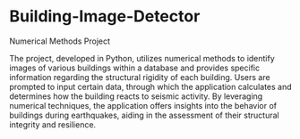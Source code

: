 # Building-Image-Detector
Numerical Methods Project

The project, developed in Python, utilizes numerical methods to identify images of various buildings within a database and provides specific information regarding the structural rigidity of each building. Users are prompted to input certain data, through which the application calculates and determines how the building reacts to seismic activity. By leveraging numerical techniques, the application offers insights into the behavior of buildings during earthquakes, aiding in the assessment of their structural integrity and resilience.
